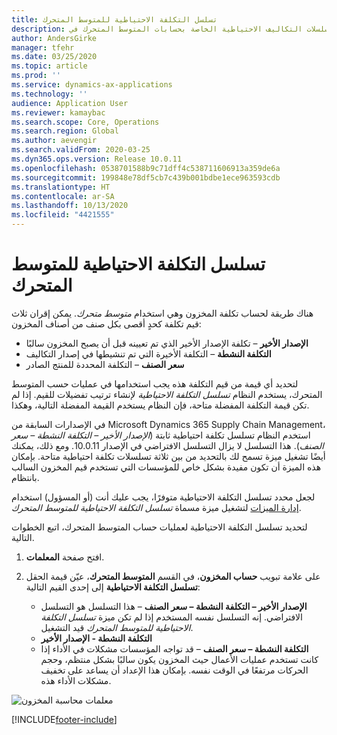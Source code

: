 ```yaml
---
title: تسلسل التكلفة الاحتياطية للمتوسط المتحرك
description: يوفر هذا الموضوع معلومات حول تسلسلات التكاليف الاحتياطية الخاصة بحسابات المتوسط المتحرك في Microsoft Dynamics 365 Supply Chain Management.
author: AndersGirke
manager: tfehr
ms.date: 03/25/2020
ms.topic: article
ms.prod: ''
ms.service: dynamics-ax-applications
ms.technology: ''
audience: Application User
ms.reviewer: kamaybac
ms.search.scope: Core, Operations
ms.search.region: Global
ms.author: aevengir
ms.search.validFrom: 2020-03-25
ms.dyn365.ops.version: Release 10.0.11
ms.openlocfilehash: 0538701588b9c71dff4c538711606913a359de6a
ms.sourcegitcommit: 199848e78df5cb7c439b001bdbe1ece963593cdb
ms.translationtype: HT
ms.contentlocale: ar-SA
ms.lasthandoff: 10/13/2020
ms.locfileid: "4421555"
---
```

# <a name="moving-average-fallback-cost-sequence"></a>تسلسل التكلفة الاحتياطية للمتوسط المتحرك

هناك طريقة لحساب تكلفة المخزون وهي استخدام _متوسط متحرك_. يمكن إقران ثلاث قيم تكلفة كحدٍ أقصى بكل صنف من أصناف المخزون:

- **الإصدار الأخير** – تكلفة الإصدار الأخير الذي تم تعيينه قبل أن يصبح المخزون سالبًا
- **التكلفة النشطة** – التكلفة الأخيرة التي تم تنشيطها في إصدار التكاليف
- **سعر الصنف** – التكلفة المحددة للمنتج الصادر

لتحديد أي قيمة من قيم التكلفة هذه يجب استخدامها في عمليات حسب المتوسط المتحرك، يستخدم النظام _تسلسل التكلفة الاحتياطية_ لإنشاء ترتيب تفضيلات للقيم. إذا لم تكن قيمة التكلفة المفضلة متاحة، فإن النظام يستخدم القيمة المفضلة التالية، وهكذا.

في الإصدارات السابقة من Microsoft Dynamics 365 Supply Chain Management، استخدم النظام تسلسل تكلفة احتياطية ثابتة (_الإصدار الأخير – التكلفة النشطة – سعر الصنف_). هذا التسلسل لا يزال التسلسل الافتراضي في الإصدار 10.0.11. ومع ذلك، يمكنك أيضًا تشغيل ميزة تسمح لك بالتحديد من بين ثلاثة تسلسلات تكلفة احتياطية متاحة. بإمكان هذه الميزة أن تكون مفيدة بشكل خاص للمؤسسات التي تستخدم قيم المخزون السالب بانتظام.

لجعل محدد تسلسل التكلفة الاحتياطية متوفرًا، يجب عليك أنت (أو المسؤول) استخدام [إدارة الميزات](../../fin-ops-core/fin-ops/get-started/feature-management/feature-management-overview.md) لتشغيل ميزة مسماة _تسلسل التكلفة الاحتياطية للمتوسط المتحرك_.

لتحديد تسلسل التكلفة الاحتياطية لعمليات حساب المتوسط المتحرك، اتبع الخطوات التالية.

1. افتح صفحة **المعلمات**.
2. على علامة تبويب **حساب المخزون**، في القسم **المتوسط المتحرك**، عيّن قيمة الحقل **تسلسل التكلفة الاحتياطية** إلى إحدى القيم التالية:

    - **الإصدار الأخير – التكلفة النشطة – سعر الصنف** – هذا التسلسل هو التسلسل الافتراضي. إنه التسلسل نفسه المستخدم إذا لم تكن ميزة _تسلسل التكلفة الاحتياطية للمتوسط المتحرك‬_ قيد التشغيل.
    - **التكلفة النشطة - الإصدار الأخير**
    - **التكلفة النشطة – سعر الصنف** – قد تواجه المؤسسات مشكلات في الأداء إذا كانت تستخدم عمليات الأعمال حيث المخزون يكون سالبًا بشكل منتظم، وحجم الحركات مرتفعًا في الوقت نفسه. بإمكان هذا الإعداد أن يساعد على تخفيف مشكلات الأداء هذه.

![معلمات محاسبة المخزون](media/inventory-accounting-parameters.png "معلمات محاسبة المخزون")


[!INCLUDE[footer-include](../../includes/footer-banner.md)]